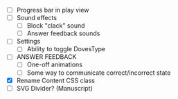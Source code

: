 - [ ] Progress bar in play view
- [ ] Sound effects
    - [ ] Block "clack" sound
    - [ ] Answer feedback sounds
- [ ] Settings
    - [ ] Ability to toggle DovesType
- [ ] ANSWER FEEDBACK
    - [ ] One-off animations
    - [ ] Some way to communicate correct/incorrect state
- [x] Rename Content CSS class
- [ ] SVG Divider? (Manuscript)
